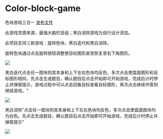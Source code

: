 # Color-block-game
 色块游戏三合一 [发布文件](https://github.com/demonljt/Color-block-game/releases)

此游戏灵感来源，最强大脑栏目组；黑白消除游戏为自行设计添加。

此项目支持三款游戏：旋转色块、黑白迭代和黑白消除。

旋转色块通过点击旋转按钮调整使目标图形直至恢复至右下角图形。

![](https://wx2.sinaimg.cn/mw690/a499ac00ly1ggxayaluagj20lz0ed41r.jpg)

黑白迭代点击任一图块则其本身和上下左右色块均反色，多次点击使盘面图形和目标图形相同，先点击生成题目，确认题目后点击开始即可开始游戏，完成后计时停止并弹窗提示，游戏过程中可以点击回看目标查看目标图形，再次点击继续作答则继续游戏。"

![](https://wx4.sinaimg.cn/mw690/a499ac00ly1ggxayamrhij20lz0edn0e.jpg)

黑白消除"点击任一图块则其本身和上下左右色块均反色，多次点击使盘面图块均为白色。先点击生成题目，确认题目后点击开始即可开始游戏，完成后计时停止并弹窗提示"

![](https://wx4.sinaimg.cn/mw690/a499ac00ly1ggxayam5f5j20lz0ed77g.jpg)